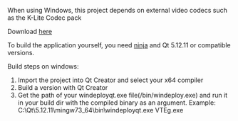 When using Windows, this project depends on external video codecs such as the K-Lite Codec pack

Download [here](https://codecguide.com/download_kl.htm)

To build the application yourself, you need [ninja](https://ninja-build.org/) and Qt 5.12.11 or compatible versions.

Build steps on windows:
1. Import the project into Qt Creator and select your x64 compiler
2. Build a version with Qt Creator
3. Get the path of your windeployqt.exe file(<qtdir>/bin/windeploy.exe) and run it in your build dir with the compiled binary as an argument.
Example: C:\Qt\5.12.11\mingw73_64\bin\windeployqt.exe VTEg.exe  